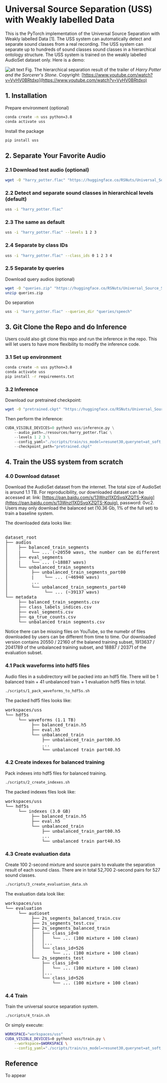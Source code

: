 # Universal Source Separation (USS) with Weakly labelled Data

This is the PyTorch implementation of the Universal Source Separation with Weakly labelled Data [1]. The USS system can automatically detect and separate sound classes from a real recording. The USS system can separate up to hundreds of sound classes sound classes in a hierarchical ontology structure. The USS system is trained on the weakly labelled AudioSet dataset only. Here is a demo:

![alt text](resources/harry_potter.jpg)
Fig. The hierarchical separation result of the trailer of *Harry Potter and the Sorcerer's Stone*. Copyright: [https://www.youtube.com/watch?v=VyHV0BRtdxo](https://www.youtube.com/watch?v=VyHV0BRtdxo)

## 1. Installation

Prepare environment (optional)
```bash
conda create -n uss python=3.8
conda activate uss
```

Install the package
```bash
pip install uss
```

## 2. Separate Your Favorite Audio

### 2.1 Download test audio (optional)
```bash
wget -O "harry_potter.flac" "https://huggingface.co/RSNuts/Universal_Source_Separation/resolve/main/uss_material/harry_potter.flac"
```

### 2.2 Detect and separate sound classes in hierarchical levels (default)
```bash
uss -i "harry_potter.flac"
```

### 2.3 The same as default
```bash
uss -i "harry_potter.flac" --levels 1 2 3
```

### 2.4 Separate by class IDs
```bash
uss -i "harry_potter.flac" --class_ids 0 1 2 3 4
```

### 2.5 Separate by queries

Download query audios (optional)

```bash
wget -O "queries.zip" "https://huggingface.co/RSNuts/Universal_Source_Separation/resolve/main/uss_material/queries.zip"
unzip queries.zip
```

Do separation 

```bash
uss -i "harry_potter.flac" --queries_dir "queries/speech"
```

## 3. Git Clone the Repo and do Inference

Users could also git clone this repo and run the inference in the repo. This will let users to have more flexibility to modify the inference code.

### 3.1 Set up environment

```bash
conda create -n uss python=3.8
conda activate uss
pip install -r requirements.txt
```

### 3.2 Inference

Download our pretrained checkpoint: 

```bash
wget -O "pretrained.ckpt" "https://huggingface.co/RSNuts/Universal_Source_Separation/resolve/main/uss_material/ss_model%3Dresunet30%2Cquerynet%3Dat_soft%2Cdata%3Dfull%2Cdevices%3D8%2Cstep%3D1000000.ckpt"
```

Then perform the inference:

```python
CUDA_VISIBLE_DEVICES=0 python3 uss/inference.py \
    --audio_path=./resources/harry_potter.flac \
    --levels 1 2 3 \
    --config_yaml="./scripts/train/ss_model=resunet30,querynet=at_soft,data=full.yaml" \
    --checkpoint_path="pretrained.ckpt"
```

## 4. Train the USS system from scratch

### 4.0 Download dataset

Download the AudioSet dataset from the internet. The total size of AudioSet is around 1.1 TB. For reproducibility, our downloaded dataset can be accessed at: link: [https://pan.baidu.com/s/13WnzI1XDSvqXZQTS-Kqujg](https://pan.baidu.com/s/13WnzI1XDSvqXZQTS-Kqujg), password: 0vc2. Users may only download the balanced set (10.36 Gb, 1% of the full set) to train a baseline system.

The downloaded data looks like:

<pre>

dataset_root
├── audios
│    ├── balanced_train_segments
│    |    └── ... (~20550 wavs, the number can be different from time to time)
│    ├── eval_segments
│    |    └── ... (~18887 wavs)
│    └── unbalanced_train_segments
│         ├── unbalanced_train_segments_part00
│         |    └── ... (~46940 wavs)
│         ...
│         └── unbalanced_train_segments_part40
│              └── ... (~39137 wavs)
└── metadata
     ├── balanced_train_segments.csv
     ├── class_labels_indices.csv
     ├── eval_segments.csv
     ├── qa_true_counts.csv
     └── unbalanced_train_segments.csv
</pre>

Notice there can be missing files on YouTube, so the numebr of files downloaded by users can be different from time to time. Our downloaded version contains 20550 / 22160 of the balaned training subset, 1913637 / 2041789 of the unbalanced training subset, and 18887 / 20371 of the evaluation subset. 

### 4.1 Pack waveforms into hdf5 files

Audio files in a subdirectory will be packed into an hdf5 file. There will be 1 balanced train + 41 unbalanced train + 1 evaluation hdf5 files in total.

```bash
./scripts/1_pack_waveforms_to_hdf5s.sh
```

The packed hdf5 files looks like:

<pre>
workspaces/uss
└── hdf5s
     └── waveforms (1.1 TB)
          ├── balanced_train.h5
          ├── eval.h5
          └── unbalanced_train
              ├── unbalanced_train_part00.h5
              ...
              └── unbalanced_train_part40.h5
</pre>

### 4.2 Create indexes for balanced training

Pack indexes into hdf5 files for balanced training.

```bash
./scripts/2_create_indexes.sh
```

The packed indexes files look like:

<pre>
workspaces/uss
└── hdf5s
     └── indexes (3.0 GB)
          ├── balanced_train.h5
          ├── eval.h5
          └── unbalanced_train
              ├── unbalanced_train_part00.h5
              ...
              └── unbalanced_train_part40.h5
</pre>

### 4.3 Create evaluation data

Create 100 2-second mixture and source pairs to evaluate the separation result of each sound class. There are in total 52,700 2-second pairs for 527 sound classes.

```bash
./scripts/3_create_evaluation_data.sh
```

The evaluation data look like:
<pre>
workspaces/uss
└── evaluation
     └── audioset
          ├── 2s_segments_balanced_train.csv
          ├── 2s_segments_test.csv
          ├── 2s_segments_balanced_train
          │   ├── class_id=0
          │   │   └── ... (100 mixture + 100 clean)
          │   │...
          │   └── class_id=526
          │       └── ... (100 mixture + 100 clean)
          └── 2s_segments_test
              ├── class_id=0
              │   └── ... (100 mixture + 100 clean)
              │...
              └── class_id=526
                  └── ... (100 mixture + 100 clean)
</pre>

### 4.4 Train

Train the universal source separation system.

```bash
./scripts/4_train.sh
```

Or simply execute:

```bash
WORKSPACE="workspaces/uss"
CUDA_VISIBLE_DEVICES=0 python3 uss/train.py \
    --workspace=$WORKSPACE \
    --config_yaml="./scripts/train/ss_model=resunet30,querynet=at_soft,data=balanced.yaml"
```

## Reference

To appear
